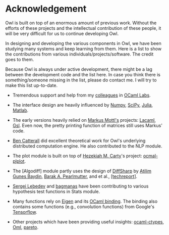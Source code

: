 # Acknowledgement

Owl is built on top of an enormous amount of previous work. Without the efforts of these projects and the intellectual contribution of these people, it will be very difficult for us to continue developing Owl.

In designing and developing the various components in Owl, we have been studying many systems and keep learning from them. Here is a list to show the contributions from various individuals/projects/software. The credit goes to them.

Because Owl is always under active development, there might be a lag between the development code and the list here. In case you think there is something/someone missing in the list, please do contact me. I will try to make this list up-to-date.

- Tremendous support and help from my [colleagues](http://ocamllabs.io/people/) in [OCaml Labs](http://ocamllabs.io/).

- The interface design are heavily influenced by [Numpy](http://www.numpy.org/), [SciPy](https://www.scipy.org/), [Julia](https://julialang.org/), [Matlab](https://www.mathworks.com/products/matlab.html).

- The early versions heavily relied on [Markus Mottl's](http://www.ocaml.info/) projects: [Lacaml](https://github.com/mmottl/lacaml), [Gsl](https://github.com/mmottl/gsl-ocaml). Even now, the pretty printing function of matrices still uses Markus' code.

- [Ben Catterall](https://www.linkedin.com/in/ben-catterall-38643287/?ppe=1) did excellent theoretical work for Owl's underlying distributed computation engine. He also contributed to the NLP module.

- The plot module is built on top of [Hezekiah M. Carty](https://github.com/hcarty)'s project: [ocmal-plplot](https://github.com/hcarty/ocaml-plplot).

- The [Algodiff] module partly uses the design of [DiffSharp](http://diffsharp.github.io/DiffSharp/) by [Atilim Gunes Baydin](http://www.cs.nuim.ie/~gunes/), [Barak A. Pearlmutter](http://www.bcl.hamilton.ie/~barak/), and et al., [[techreport]](https://arxiv.org/abs/1502.05767).

- [Sergei Lebedev](https://github.com/superbobry) and [bagmanas](https://github.com/bagmanas) have been contributing to various hypothesis test functions in Stats module.

- Many functions rely on [Eigen](http://eigen.tuxfamily.org/index.php?title=Main_Page) and its [OCaml binding](https://github.com/ryanrhymes/eigen). The binding also contains some functions (e.g., convolution functions) from Google's [Tensorflow](https://www.tensorflow.org/).

- Other projects which have been providing useful insights: [ocaml-ctypes](https://github.com/ocamllabs/ocaml-ctypes), [Oml](https://github.com/hammerlab/oml), [pareto](https://github.com/superbobry/pareto).
